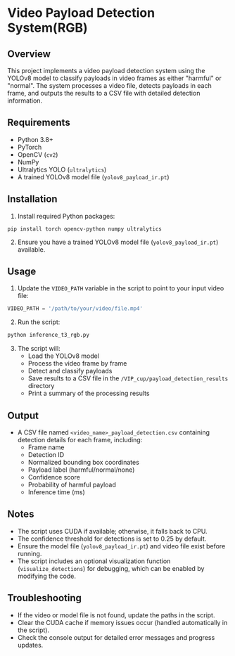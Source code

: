 # Video Payload Detection System(RGB)

## Overview
This project implements a video payload detection system using the YOLOv8 model to classify payloads in video frames as either "harmful" or "normal". The system processes a video file, detects payloads in each frame, and outputs the results to a CSV file with detailed detection information.

## Requirements
- Python 3.8+
- PyTorch
- OpenCV (`cv2`)
- NumPy
- Ultralytics YOLO (`ultralytics`)
- A trained YOLOv8 model file (`yolov8_payload_ir.pt`)

## Installation
1. Install required Python packages:
```
pip install torch opencv-python numpy ultralytics
```

2. Ensure you have a trained YOLOv8 model file (`yolov8_payload_ir.pt`) available.

## Usage
1. Update the `VIDEO_PATH` variable in the script to point to your input video file:
```python
VIDEO_PATH = '/path/to/your/video/file.mp4'
```

2. Run the script:
```bash
python inference_t3_rgb.py
```

3. The script will:
   - Load the YOLOv8 model
   - Process the video frame by frame
   - Detect and classify payloads
   - Save results to a CSV file in the `/VIP_cup/payload_detection_results` directory
   - Print a summary of the processing results

## Output
- A CSV file named `<video_name>_payload_detection.csv` containing detection details for each frame, including:
  - Frame name
  - Detection ID
  - Normalized bounding box coordinates
  - Payload label (harmful/normal/none)
  - Confidence score
  - Probability of harmful payload
  - Inference time (ms)

## Notes
- The script uses CUDA if available; otherwise, it falls back to CPU.
- The confidence threshold for detections is set to 0.25 by default.
- Ensure the model file (`yolov8_payload_ir.pt`) and video file exist before running.
- The script includes an optional visualization function (`visualize_detections`) for debugging, which can be enabled by modifying the code.

## Troubleshooting
- If the video or model file is not found, update the paths in the script.
- Clear the CUDA cache if memory issues occur (handled automatically in the script).
- Check the console output for detailed error messages and progress updates.
